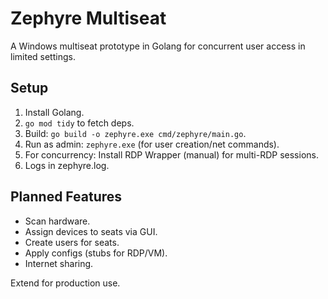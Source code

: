 # Zephyre Multiseat

A Windows multiseat prototype in Golang for concurrent user access in limited settings.

## Setup
1. Install Golang.
2. `go mod tidy` to fetch deps.
3. Build: `go build -o zephyre.exe cmd/zephyre/main.go`.
4. Run as admin: `zephyre.exe` (for user creation/net commands).
5. For concurrency: Install RDP Wrapper (manual) for multi-RDP sessions.
6. Logs in zephyre.log.

## Planned Features
- Scan hardware.
- Assign devices to seats via GUI.
- Create users for seats.
- Apply configs (stubs for RDP/VM).
- Internet sharing.

Extend for production use.